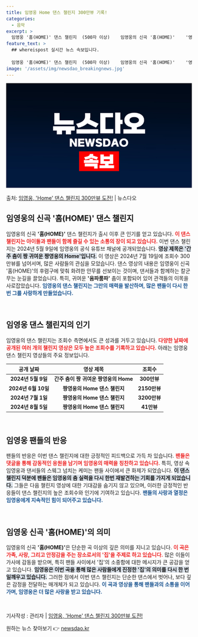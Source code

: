 ```yaml
---
title: 임영웅 Home 댄스 챌린지 300만뷰 기록!
categories:
  - 음악
excerpt: >
  임영웅 '홈(HOME)' 댄스 챌린지  (500자 이상)    임영웅의 신곡 '홈(HOME)'    '영웅시…
feature_text: >
  ## whereispost 실시간 뉴스 속보입니다.

  임영웅 '홈(HOME)' 댄스 챌린지  (500자 이상)    임영웅의 신곡 '홈(HOME)'    '영웅시…
image: '/assets/img/newsdao_breakingnews.jpg'
---
```


![뉴스다오 속보](/assets/img/newsdao_breakingnews.jpg)

<p>출처: <a href="https://newsdao.kr/4965" rel="dofollow">임영웅, 'Home' 댄스 챌린지 300만뷰 도전!</a> | 뉴스다오</p>

<h2 data-ke-size="size26">임영웅의 신곡 '홈(HOME)' 댄스 챌린지</h2>

<p data-ke-size="size16">임영웅의 신곡 <b>'홈(HOME)'</b> 댄스 챌린지가 출시 이후 큰 인기를 얻고 있습니다. <b><span style="color: #ee2323;">이 댄스 챌린지는 아이돌과 팬들이 함께 즐길 수 있는 소통의 장이 되고 있습니다.</span></b> 이번 댄스 챌린지는 2024년 5월 9일에 임영웅의 공식 유튜브 채널에 공개되었습니다. <b><span style="background-color: #21538527;">영상 제목은 '간주 춤이 짱 귀여운 짱영웅의 Home'입니다.</span></b> 이 영상은 2024년 7월 19일에 조회수 300만뷰를 넘어서며, 많은 사람들의 관심을 모았습니다. 댄스 영상의 내용은 임영웅이 신곡 '홈(HOME)'의 후렴구에 맞춰 화려한 안무를 선보이는 것이며, 댄서들과 함께하는 칼군무는 눈길을 끌었습니다. 특히, 귀여운 <b>'움파룸파'</b> 춤이 포함되어 있어 관객들의 이목을 사로잡았습니다. <b><span style="color: #1a5490;">임영웅의 댄스 챌린지는 그만의 매력을 발산하며, 많은 팬들이 다시 한번 그를 사랑하게 만들었습니다.</span></b></p>

<p data-ke-size="size16">&nbsp;</p>

<h2 data-ke-size="size26">임영웅 댄스 챌린지의 인기</h2>

<p data-ke-size="size16">임영웅의 댄스 챌린지는 조회수 측면에서도 큰 성과를 거두고 있습니다. <b><span style="color: #ee2323;">다양한 날짜에 공개된 여러 개의 챌린지 영상은 모두 높은 조회수를 기록하고 있습니다.</span></b> 아래는 임영웅 댄스 챌린지 영상들의 주요 정보입니다.</p>

<table style="width: 100%; border-collapse: collapse;">
  <thead>
    <tr>
      <th style="text-align: center;"><b>공개 날짜</b></th>
      <th style="text-align: center;"><b>영상 제목</b></th>
      <th style="text-align: center;"><b>조회수</b></th>
    </tr>
  </thead>
  <tbody>
    <tr>
      <td style="text-align: center; height: 17px;"><b>2024년 5월 9일</b></td>
      <td style="text-align: center; height: 17px;"><b>간주 춤이 짱 귀여운 짱영웅의 Home</b></td>
      <td style="text-align: center; height: 17px;"><b>300만뷰</b></td>
    </tr>
    <tr>
      <td style="text-align: center; height: 17px;"><b>2024년 6월 10일</b></td>
      <td style="text-align: center; height: 17px;"><b>짱영웅의 Home 댄스 챌린지</b></td>
      <td style="text-align: center; height: 17px;"><b>2150만뷰</b></td>
    </tr>
    <tr>
      <td style="text-align: center; height: 17px;"><b>2024년 7월 1일</b></td>
      <td style="text-align: center; height: 17px;"><b>짱영웅의 Home 댄스 챌린지</b></td>
      <td style="text-align: center; height: 17px;"><b>3200만뷰</b></td>
    </tr>
    <tr>
      <td style="text-align: center; height: 17px;"><b>2024년 8월 5일</b></td>
      <td style="text-align: center; height: 17px;"><b>짱영웅의 Home 댄스 챌린지</b></td>
      <td style="text-align: center; height: 17px;"><b>41만뷰</b></td>
    </tr>
  </tbody>
</table>

<p data-ke-size="size16">&nbsp;</p>

<h2 data-ke-size="size26">임영웅 팬들의 반응</h2>

<p data-ke-size="size16">팬들의 반응은 이번 댄스 챌린지에 대한 긍정적인 피드백으로 가득 차 있습니다. <b><span style="color: #ee2323;">팬들은 댓글을 통해 감동적인 응원을 남기며 임영웅의 매력을 칭찬하고 있습니다.</span></b> 특히, 영상 속 임영웅과 댄서들의 스웨그 넘치는 케미는 팬들 사이에서 큰 화제가 되었습니다. <b><span style="background-color: #21538527;">이 댄스 챌린지 덕분에 팬들은 임영웅의 춤 실력을 다시 한번 재발견하는 기회를 가지게 되었습니다.</span></b> 그들은 다음 챌린지 영상에 대한 기대감을 숨기지 않고 있으며, 이러한 긍정적인 반응들이 댄스 챌린지의 높은 조회수와 인기에 기여하고 있습니다. <b><span style="color: #1a5490;">팬들의 사랑과 열정은 임영웅에게 지속적인 힘이 되어주고 있습니다.</span></b></p>

<p data-ke-size="size16">&nbsp;</p>

<h2 data-ke-size="size26">임영웅 신곡 '홈(HOME)'의 의미</h2>

<p data-ke-size="size16">임영웅의 신곡 <b>'홈(HOME)'</b>은 단순한 곡 이상의 깊은 의미를 지니고 있습니다. <b><span style="color: #ee2323;">이 곡은 가족, 사랑, 그리고 안정감을 주는 장소로서의 '집'을 주제로 하고 있습니다.</span></b> 많은 이들이 가사에 감동을 받으며, 특히 팬들 사이에서 '집'의 소중함에 대한 메시지가 큰 공감을 얻고 있습니다. <b><span style="background-color: #21538527;">임영웅은 이번 곡을 통해 많은 사람들에게 진정한 '집'의 의미를 다시 한 번 일깨우고 있습니다.</span></b> 그러한 점에서 이번 댄스 챌린지는 단순한 댄스에서 벗어나, 보다 깊은 감정을 전달하는 매개체가 되고 있습니다. <b><span style="color: #1a5490;">이 곡과 영상을 통해 팬들과의 소통을 이어가며, 임영웅은 더 많은 사랑을 받고 있습니다.</span></b></p>

<p data-ke-size="size16">&nbsp;</p>

<p data-ke-size="size16">기사작성 : 관리자 | <a href="https://newsdao.kr/4965" target="_blank">임영웅, 'Home' 댄스 챌린지 300만뷰 도전!</a></p> 

원하는 뉴스 찾아보기 👉 <a href="https://newsdao.kr" rel="dofollow">newsdao.kr</a>


